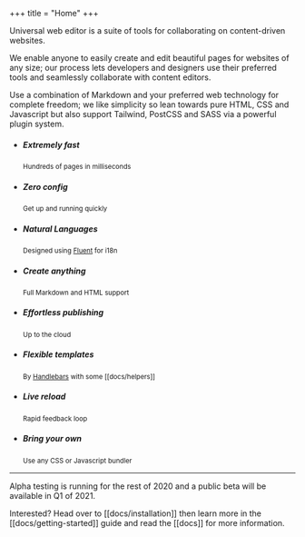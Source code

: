 +++
title = "Home"
+++

Universal web editor is a suite of tools for collaborating on content-driven websites.

We enable anyone to easily create and edit beautiful pages for websites of any size; our process lets developers and designers use their preferred tools and seamlessly collaborate with content editors.

Use a combination of Markdown and your preferred web technology for complete freedom; we like simplicity so lean towards pure HTML, CSS and Javascript but also support Tailwind, PostCSS and SASS via a powerful plugin system.

<ul class="features">
  <li>
    <h5>Extremely fast</h5>
    <small>Hundreds of pages in milliseconds</small>
  </li>
  <li>
    <h5>Zero config</h5>
    <small>Get up and running quickly</small>
  </li>
  <li>
    <h5>Natural Languages</h5>
    <small>Designed using <a href="https://www.projectfluent.org/">Fluent</a> for i18n</small>
  </li>
  <li>
    <h5>Create anything</h5>
    <small>Full Markdown and HTML support</small>
  </li>
  <li>
    <h5>Effortless publishing</h5>
    <small>Up to the cloud</small>
  </li>
  <li>
    <h5>Flexible templates</h5>
    <small>By <a href="https://handlebarsjs.com/">Handlebars</a> with some [[docs/helpers]]</small>
  </li>
  <li>
    <h5>Live reload</h5>
    <small>Rapid feedback loop</small>
  </li>
  <li>
    <h5>Bring your own</h5>
    <small>Use any CSS or Javascript bundler</small>
  </li>
</ul>

---

Alpha testing is running for the rest of 2020 and a public beta will be available in Q1 of 2021.

Interested? Head over to [[docs/installation]] then learn more in the [[docs/getting-started]] guide and read the [[docs]] for more information.

[pulldown-cmark]: https://github.com/raphlinus/pulldown-cmark
[handlebars]: https://github.com/sunng87/handlebars-rust
[mdbook]: https://github.com/rust-lang/mdBook

